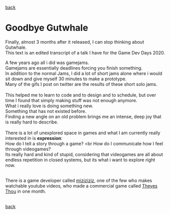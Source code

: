 [back](thinking) 

<h1>Goodbye Gutwhale</h1>

Finally, almost 3 months after it released, I can stop thinking about Gutwhale.<br>
This text is an edited transcript of a talk I have for the Game Dev Days 2020.

A few years ago all i did was gamejams.<br> 
Gamejams are essentially deadlines forcing you finish something. <br>
In addition to the normal Jams, I did a lot of short jams alone where i would sit down and give myself 30 minutes to make a prototype.<br>
Many of the gifs I post on twitter are the results of these short solo jams.<br> 
<br>
This helped me to learn to code and to design and to schedule, but over time I found that simply making stuff was not enough anymore.<br>
What i really love is doing something new. <br>
Something that has not existed before.<br>
Finding a new angle on an old problem brings me an intense, deep joy that is really hard to describe.<br>
<br>
There is a lot of unexplored space in games and what I am currently really interested in is **expression**:<br>
How do I tell a story through a game? <br
How do I communicate how I feel through videogames? <br>
Its really hard and kind of stupid, considering that videogames are all about endless repetition in closed systems, but its what i want to explore right now.<br>
<br>

There is a game developer called [miziziziz](https://twitter.com/miziziziz), one of the few who makes watchable youtube videos, 
who made a commercial game called [Theyes Thou](https://store.steampowered.com/app/1232330/Theyest_Thou) in one month.<br>
<br>




[back](thinking) 
